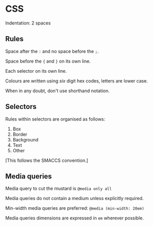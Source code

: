 # CSS

Indentation: 2 spaces

## Rules

Space after the `:` and no space before the `;`.

Space before the `{` and `}` on its own line.

Each selector on its own line.

Colours are written using *six* digit hex codes, letters are lower case.

When in any doubt, don't use shorthand notation.

## Selectors

Rules within selectors are organised as follows:

  1. Box
  2. Border
  3. Background
  4. Text
  5. Other

[This follows the SMACCS convention.]

## Media queries

Media query to cut the mustard is `@media only all`

Media queries do not contain a medium unless explicitly required.

Min-width media queries are preferred: `@media (min-width: 20em)`

Media queries dimensions are expressed in `em` wherever possible.
